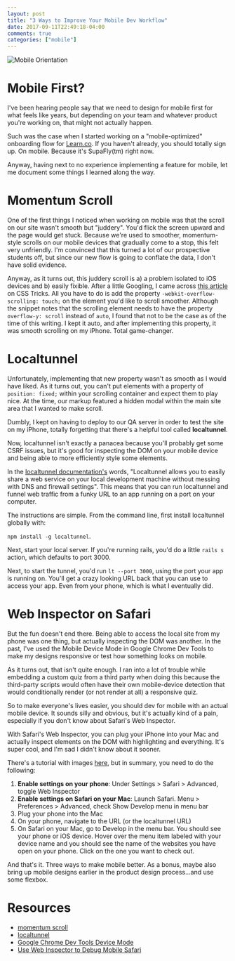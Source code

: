 ```yaml
---
layout: post
title: "3 Ways to Improve Your Mobile Dev Workflow"
date: 2017-09-11T22:49:18-04:00
comments: true
categories: ["mobile"]
---
```


![Mobile Orientation](https://s3-us-west-2.amazonaws.com/talum.github.io/orientation.gif)

# Mobile First?

I've been hearing people say that we need to design for mobile first for
what feels like years, but depending on your team and whatever product
you're working on, that might not actually happen. 

Such was the case when I started working on a "mobile-optimized" onboarding
flow for [Learn.co](https://learn.co). If you haven't already, you should
totally sign up. On mobile. Because it's SupaFly(tm) right now.

Anyway, having next to no experience implementing a feature for mobile, let
me document some things I learned along the way.

# Momentum Scroll  

One of the first things I noticed when working on mobile was that the scroll
on our site wasn't smooth but "juddery". You'd flick the screen upward and
the page would get stuck. Because we're used to smoother, momentum-style scrolls on our
mobile devices that gradually come to a stop, this felt very unfriendly. I'm
convinced that this turned a lot of our prospective students off, but since
our new flow is going to conflate the data, I don't have solid evidence.

Anyway, as it turns out, this juddery scroll is a) a problem isolated to iOS
devices and b) easily fixible. After a little Googling, I came across [this
article](https://css-tricks.com/snippets/css/momentum-scrolling-on-ios-overflow-elements/) on CSS Tricks. All you have to do is add the property `-webkit-overflow-scrolling: touch;` on the element you'd like to scroll smoother. Although the snippet notes that the scrolling element needs to have the property `overflow-y: scroll` instead of `auto`, I found that not to be the case as of the time of this writing. I kept it auto, and after implementing this property, it was smooth scrolling on my iPhone. Total game-changer.

# Localtunnel

Unfortunately, implementing that new property wasn't as smooth as I would
have liked. As it turns out, you can't put elements with a property of
`position: fixed;` within your scrolling container and expect them to play
nice. At the time, our markup featured a hidden modal within the main site
area that I wanted to make scroll. 

Dumbly, I kept on having to deploy to our QA server in order to test the
site on my iPhone, totally forgetting that there's a helpful tool called
**localtunnel**. 

Now, localtunnel isn't exactly a panacea because you'll probably get some
CSRF issues, but it's good for inspecting the DOM on your mobile device and
being able to more efficiently style some elements.

In the [localtunnel documentation's](https://localtunnel.github.io/www/) words, "Localtunnel allows you to easily
share a web service on your local development machine without messing with
DNS and firewall settings". This means that you can run localtunnel and
funnel web traffic from a funky URL to an app running on a port on your
computer.

The instructions are simple. From the command line, first install
localtunnel globally with:

`npm install -g localtunnel`.

Next, start your local server. If you're running rails, you'd do a little
`rails s` action, which defaults to port 3000.

Next, to start the tunnel, you'd run `lt --port 3000`, using the port your
app is running on. You'll get a crazy looking URL back that you can use to
access your app. Even from your phone, which is what I eventually did.

# Web Inspector on Safari

But the fun doesn't end there. Being able to access the local site from my
phone was one thing, but actually inspecting the DOM was another. In the
past, I've used the Mobile Device Mode in Google Chrome Dev Tools to make my
designs responsive or test how something looks on mobile. 

As it turns out, that isn't quite enough. I ran into a lot of trouble while
embedding a custom quiz from a third party when doing this because the
third-party scripts would often have their own mobile-device detection that
would conditionally render (or not render at all) a responsive quiz.

So to make everyone's lives easier, you should dev for mobile with an
actual mobile device. It sounds silly and obvious, but it's actually kind of
a pain, especially if you don't know about Safari's Web Inspector.

With Safari's Web Inspector, you can plug your iPhone into your Mac and
actually inspect elements on the DOM with highlighting and everything. It's
super cool, and I'm sad I didn't know about it sooner.

There's a tutorial with images [here](https://appletoolbox.com/2014/05/use-web-inspector-debug-mobile-safari/), but in summary, you need to do the following:

1. **Enable settings on your phone**: Under Settings > Safari > Advanced,
toggle Web Inspector
2. **Enable settings on Safari on your Mac**: Launch Safari. Menu >
Preferences > Advanced, check Show Develop menu in menu bar 
3. Plug your phone into the Mac
4. On your phone, navigate to the URL (or the localtunnel URL)
5. On Safari on your Mac, go to Develop in the menu bar. You should see your
phone or iOS device. Hover over the menu item labeled with your device name
and you should see the name of the websites you have open on your phone.
Click on the one you want to check out.

And that's it. Three ways to make mobile better. As a bonus, maybe also
bring up mobile designs earlier in the product design process...and use some
flexbox.


# Resources
- [momentum scroll](https://css-tricks.com/snippets/css/momentum-scrolling-on-ios-overflow-elements/)
- [localtunnel](https://localtunnel.github.io/www/)
- [Google Chrome Dev Tools Device Mode](https://developers.google.com/web/tools/chrome-devtools/device-mode/)
- [Use Web Inspector to Debug Mobile Safari](https://appletoolbox.com/2014/05/use-web-inspector-debug-mobile-safari/)
